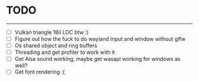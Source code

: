# TODO
---------------------

- [ ] Vulkan triangle 1Bil LOC btw :) 
- [ ] Figure out how the fuck to do wayland input and window without glfw
- [ ] Os shared object and ring buffers
- [ ] Threading and get profiler to work with it
- [ ] Get Alsa sound working, maybe get wasapi working for windows as well?
- [ ] Get font rendering :(
